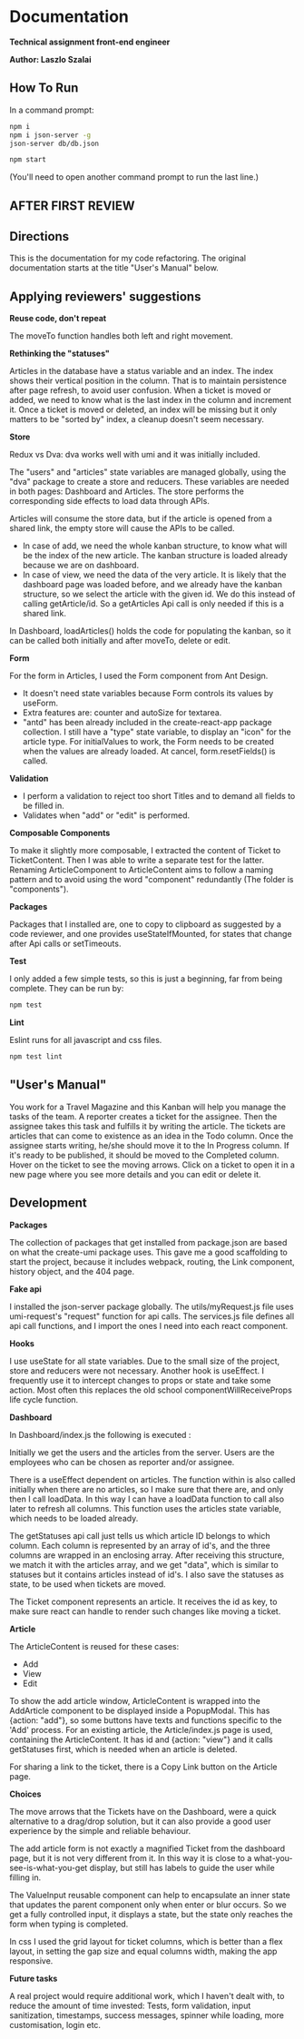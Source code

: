 # Documentation
**Technical assignment front-end engineer**

**Author: Laszlo Szalai**

## How To Run
In a command prompt:
```bash
npm i
npm i json-server -g
json-server db/db.json
```
```bash
npm start
```
(You'll need to open another command prompt to run the last line.)

## AFTER FIRST REVIEW

## Directions
This is the documentation for my code refactoring. The original documentation starts at the title "User's Manual" below.

## Applying reviewers' suggestions

**Reuse code, don't repeat**

The moveTo function handles both left and right movement.

**Rethinking the "statuses"**

Articles in the database have a status variable and an index. The index shows their vertical position in the column. That is to maintain persistence after page refresh, to avoid user confusion. When a ticket is moved or added, we need to know what is the last index in the column and increment it. Once a ticket is moved or deleted, an index will be missing but it only matters to be "sorted by" index, a cleanup doesn't seem necessary. 

**Store**

Redux vs Dva: dva works well with umi and it was initially included.

The "users" and "articles" state variables are managed globally, using the "dva" package to create a store and reducers.
These variables are needed in both pages: Dashboard and Articles.
The store performs the corresponding side effects to load data through APIs.

Articles will consume the store data, but if the article is opened from a shared link, the empty store will cause the APIs to be called.
- In case of add, we need the whole kanban structure, to know what will be the index of the new article. The kanban structure is loaded already because we are on dashboard. 
- In case of view, we need the data of the very article. It is likely that the dashboard page was loaded before, and we already have the kanban structure, so we select the article with the given id. We do this instead of calling getArticle/id. So a getArticles Api call is only needed if this is a shared link.

In Dashboard, loadArticles() holds the code for populating the kanban, so it can be called both initially and after moveTo, delete or edit.

**Form**

For the form in Articles, I used the Form component from Ant Design.
- It doesn't need state variables because Form controls its values by useForm.
- Extra features are: counter and autoSize for textarea.
- "antd" has been already included in the create-react-app package collection.
I still have a "type" state variable, to display an "icon" for the article type. 
For initialValues to work, the Form needs to be created when the values are already loaded. At cancel, form.resetFields() is called.

**Validation**
- I perform a validation to reject too short Titles and to demand all fields to be filled in.
- Validates when "add" or "edit" is performed. 

**Composable Components**

To make it slightly more composable, I extracted the content of Ticket to TicketContent. Then I was able to write a separate test for the latter. 
Renaming ArticleComponent to ArticleContent aims to follow a naming pattern and to avoid using the word "component" redundantly (The folder is "components"). 

**Packages**

Packages that I installed are, one to copy to clipboard as suggested by a code reviewer, and one provides useStateIfMounted, for states that change after Api calls or setTimeouts.

**Test**

I only added a few simple tests, so this is just a beginning, far from being complete. They can be run by:
```bash
npm test
```

**Lint**

Eslint runs for all javascript and css files.
```bash
npm test lint 
```

## "User's Manual"
You work for a Travel Magazine and this Kanban will help you manage the tasks of the team.
A reporter creates a ticket for the assignee. Then the assignee takes this task and fulfills it by writing the article. 
The tickets are articles that can come to existence as an idea in the Todo column.
Once the assignee starts writing, he/she should move it to the In Progress column.
If it's ready to be published, it should be moved to the Completed column.
Hover on the ticket to see the moving arrows.
Click on a ticket to open it in a new page where you see more details and you can edit or delete it.

## Development
**Packages**

The collection of packages that get installed from package.json are based on what the create-umi package uses. This gave me a good scaffolding to start the project, because it includes webpack, routing, the Link component, history object, and the 404 page. 

**Fake api**

I installed the json-server package globally. The utils/myRequest.js file uses umi-request's "request" function for api calls. The services.js file defines all api call functions, and I import the ones I need into each react component.

**Hooks**

I use useState for all state variables. Due to the small size of the project, store and reducers were not necessary.
Another hook is useEffect. I frequently use it to intercept changes to props or state and take some action. Most often this replaces the old school componentWillReceiveProps life cycle function.

**Dashboard**

In Dashboard/index.js the following is executed :

Initially we get the users and the articles from the server.
Users are the employees who can be chosen as reporter and/or assignee.

There is a useEffect dependent on articles. The function within is also called initially when there are no articles, so I make sure that there are, and only then I call loadData. In this way I can have a loadData function to call also later to refresh all columns. This function uses the articles state variable, which needs to be loaded already.

The getStatuses api call just tells us which article ID belongs to which column. Each column is represented by an array of id's, and the three columns are wrapped in an enclosing array. After receiving this structure, we match it with the articles array, and we get "data", which is similar to statuses but it contains articles instead of id's. I also save the statuses as state, to be used when tickets are moved. 

The Ticket component represents an article.
It receives the id as key, to make sure react can handle to render such changes like moving a ticket. 

**Article**

The ArticleContent is reused for these cases:
- Add
- View
- Edit

To show the add article window, ArticleContent is wrapped into the AddArticle component to be displayed inside a PopupModal. This has {action: "add"}, so some buttons have texts and functions specific to the 'Add' process.
For an existing article, the Article/index.js page is used, containing the ArticleContent. It has id and {action: "view"} and it calls getStatuses first, which is needed when an article is deleted.

For sharing a link to the ticket, there is a Copy Link button on the Article page.

**Choices**

The move arrows that the Tickets have on the Dashboard, were a quick alternative to a drag/drop solution, but it can also provide a good user experience by the simple and reliable behaviour.

The add article form is not exactly a magnified Ticket from the dashboard page, but it is not very different from it. In this way it is close to a what-you-see-is-what-you-get display, but still has labels to guide the user while filling in.

The ValueInput reusable component can help to encapsulate an inner state that updates the parent component only when enter or blur occurs. So we get a fully controlled input, it displays a state, but the state only reaches the form when typing is completed.

In css I used the grid layout for ticket columns, which is better than a flex layout, in setting the gap size and equal columns width, making the app responsive.

**Future tasks**

A real project would require additional work, which I haven't dealt with, to reduce the amount of time invested:
Tests, form validation, input sanitization, timestamps, success messages, spinner while loading, more customisation, login etc.
